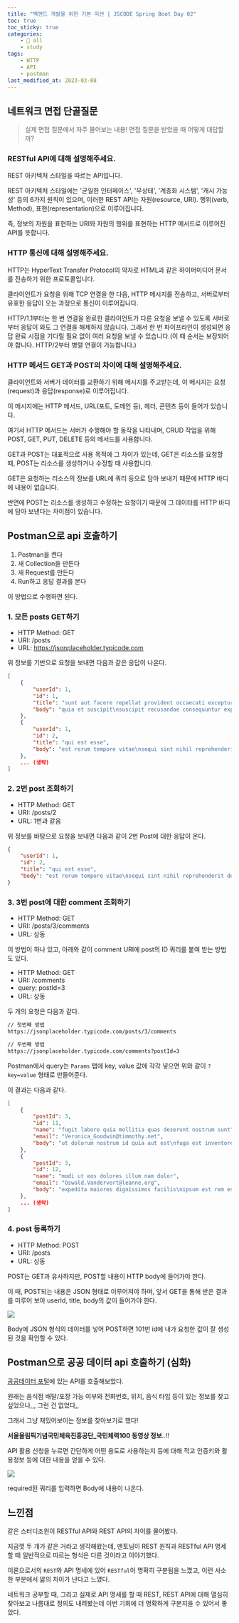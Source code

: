 ```yaml
---
title: "백엔드 개발을 위한 기본 미션 | JSCODE Spring Boot Day 02"
toc: true
toc_sticky: true
categories:
    - 📂 all
    - study
tags:
    - HTTP
    - API
    - postman
last_modified_at: 2023-03-08
---
```


## 네트워크 면접 단골질문

> 실제 면접 질문에서 자주 물어보는 내용! 면접 질문을 받았을 때 어떻게 대답할까?

### RESTful API에 대해 설명해주세요.

REST 아키텍처 스타일을 따르는 API입니다.

REST 아키텍처 스타일에는 '균일한 인터페이스', '무상태', '계층화 시스템', '캐시 가능성' 등의 6가지 원칙이 있으며, 이러한 REST API는 자원(resource, URI). 행위(verb, Method), 표현(representation)으로 이루어집니다.

즉, 정보의 자원을 표현하는 URI와 자원의 행위를 표현하는 HTTP 메서드로 이루어진 API를 뜻합니다.


### HTTP 통신에 대해 설명해주세요.

HTTP는 HyperText Transfer Protocol의 약자로 HTML과 같은 하이퍼미디어 문서를 전송하기 위한 프로토콜입니다.

클라이언트가 요청을 위해 TCP 연결을 한 다음, HTTP 메시지를 전송하고, 서버로부터 유효한 응답이 오는 과정으로 통신이 이루어집니다.

HTTP/1.1부터는 한 번 연결을 완료한 클라이언트가 다른 요청을 보낼 수 있도록 서버로부터 응답이 와도 그 연결을 해제하지 않습니다. 그래서 한 번 파이프라인이 생성되면 응답 완료 시점을 기다릴 필요 없이 여러 요청을 보낼 수 있습니다.(이 때 순서는 보장되어야 합니다. HTTP/2부터 병렬 연결이 가능합니다.)


### HTTP 메서드 GET과 POST의 차이에 대해 설명해주세요.

클라이언트와 서버가 데이터를 교환하기 위해 메시지를 주고받는데, 이 메시지는 요청(request)과 응답(response)로 이루어집니다.

이 메시지에는 HTTP 메서드, URL(포트, 도메인 등), 헤더, 콘텐츠 등이 들어가 있습니다.

여기서 HTTP 메서드는 서버가 수행해야 할 동작을 나타내며, CRUD 작업을 위해 POST, GET, PUT, DELETE 등의 메서드를 사용합니다.

GET과 POST는 대표적으로 사용 목적에 그 차이가 있는데, GET은 리소스를 요청할 때, POST는 리소스를 생성하거나 수정할 때 사용합니다.

GET은 요청하는 리소스의 정보를 URL에 쿼리 등으로 담아 보내기 때문에 HTTP 바디에 내용이 없습니다.

반면에 POST는 리소스를 생성하고 수정하는 요청이기 때문에 그 데이터를 HTTP 바디에 담아 보낸다는 차이점이 있습니다.

## Postman으로 api 호출하기

1. Postman을 켠다
2. 새 Collection을 만든다
3. 새 Request를 만든다
4. Run하고 응답 결과를 본다

이 방법으로 수행하면 된다.

### 1. 모든 posts GET하기

- HTTP Method: GET
- URI: /posts
- URL: https://jsonplaceholder.typicode.com

위 정보를 기반으로 요청을 보내면 다음과 같은 응답이 나온다.

```json
[
    {
        "userId": 1,
        "id": 1,
        "title": "sunt aut facere repellat provident occaecati excepturi optio reprehenderit",
        "body": "quia et suscipit\nsuscipit recusandae consequuntur expedita et cum\nreprehenderit molestiae ut ut quas totam\nnostrum rerum est autem sunt rem eveniet architecto"
    },
    {
        "userId": 1,
        "id": 2,
        "title": "qui est esse",
        "body": "est rerum tempore vitae\nsequi sint nihil reprehenderit dolor beatae ea dolores neque\nfugiat blanditiis voluptate porro vel nihil molestiae ut reiciendis\nqui aperiam non debitis possimus qui neque nisi nulla"
    },
	... (생략)
]
```

### 2. 2번 post 조회하기

- HTTP Method: GET
- URI: /posts/2
- URL: 1번과 같음

위 정보를 바탕으로 요청을 보내면 다음과 같이 2번 Post에 대한 응답이 온다.

```json
{
    "userId": 1,
    "id": 2,
    "title": "qui est esse",
    "body": "est rerum tempore vitae\nsequi sint nihil reprehenderit dolor beatae ea dolores neque\nfugiat blanditiis voluptate porro vel nihil molestiae ut reiciendis\nqui aperiam non debitis possimus qui neque nisi nulla"
}
```

### 3. 3번 post에 대한 comment 조회하기

- HTTP Method: GET
- URI: /posts/3/comments
- URL: 상동

이 방법이 하나 있고, 아래와 같이 comment URI에 post의 ID 쿼리를 붙여 받는 방법도 있다.

- HTTP Method: GET
- URI: /comments
- query: postId=3
- URL: 상동

두 개의 요청은 다음과 같다.

```markdown
// 첫번째 방법
https://jsonplaceholder.typicode.com/posts/3/comments

// 두번째 방법
https://jsonplaceholder.typicode.com/comments?postId=3
```

Postman에서 query는 `Params` 탭에 key, value 값에 각각 넣으면 위와 같이 `?key=value` 형태로 만들어준다.

이 결과는 다음과 같다.

```json
[
    {
        "postId": 3,
        "id": 11,
        "name": "fugit labore quia mollitia quas deserunt nostrum sunt",
        "email": "Veronica_Goodwin@timmothy.net",
        "body": "ut dolorum nostrum id quia aut est\nfuga est inventore vel eligendi explicabo quis consectetur\naut occaecati repellat id natus quo est\nut blanditiis quia ut vel ut maiores ea"
    },
    {
        "postId": 3,
        "id": 12,
        "name": "modi ut eos dolores illum nam dolor",
        "email": "Oswald.Vandervort@leanne.org",
        "body": "expedita maiores dignissimos facilis\nipsum est rem est fugit velit sequi\neum odio dolores dolor totam\noccaecati ratione eius rem velit"
    },
	... (생략)
]
```

### 4. post 등록하기

- HTTP Method: POST
- URI: /posts
- URL: 상동

POST는 GET과 유사하지만, POST할 내용이 HTTP body에 들어가야 한다.

이 때, POST되는 내용은 JSON 형태로 이루어져야 하며, 앞서 GET을 통해 받은 결과를 미루어 보아 userId, title, body의 값이 들어가야 한다.

![](/assets/images/jscode-spring/day2-postman-1.png)

Body에 JSON 형식의 데이터를 넣어 POST하면 101번 id에 내가 요청한 값이 잘 생성된 것을 확인할 수 있다.

## Postman으로 공공 데이터 api 호출하기 (심화)

[공공데이터 포털](https://www.data.go.kr/index.do)에 있는 API를 호출해보았다.

원래는 음식점 배달/포장 가능 여부와 전화번호, 위치, 음식 타입 등이 있는 정보를 찾고 싶었으나,,, 그런 건 없었다,,

그래서 그냥 재밌어보이는 정보를 찾아보기로 했다!

**서울올림픽기념국민체육진흥공단_국민체력100 동영상 정보**..!!

API 활용 신청을 누르면 간단하게 어떤 용도로 사용하는지 등에 대해 적고 인증키와 활용정보 등에 대한 내용을 얻을 수 있다.

![](/assets/images/jscode-spring/day2-postman-2.png)

required된 쿼리를 입력하면 Body에 내용이 나온다.

## 느낀점

같은 스터디조원이 RESTful API와 REST API의 차이를 물어봤다.

지금껏 두 개가 같은 거라고 생각해왔는데, 멘토님이 REST 원칙과 RESTful API 명세할 때 일반적으로 따르는 형식은 다른 것이라고 이야기했다.

이론으로서의 `REST`와 API 명세에 있어 `RESTful`이 명확히 구분됨을 느꼈고, 이런 사소한 부분에서 앎의 차이가 난다고 느꼈다.

네트워크 공부할 때, 그리고 실제로 API 명세를 할 때 REST, REST API에 대해 열심히 찾아보고 나름대로 정의도 내려봤는데 이번 기회에 더 명확하게 구분지을 수 있어서 좋았다.